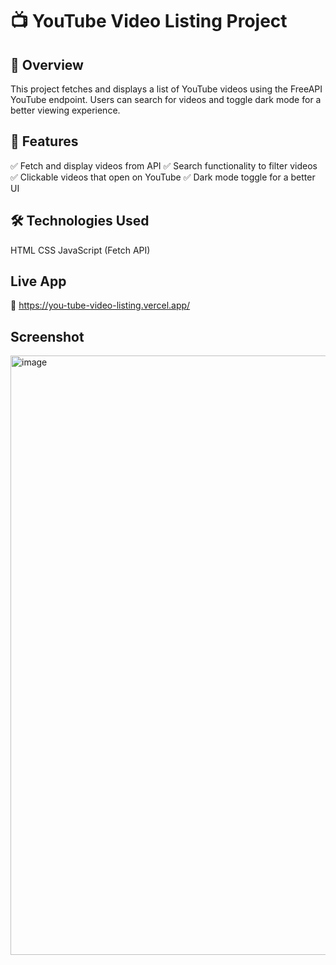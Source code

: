 # 📺 YouTube Video Listing Project

## 📌 Overview
This project fetches and displays a list of YouTube videos using the FreeAPI YouTube endpoint. Users can search for videos and toggle dark mode for a better viewing experience.

## 🎯 Features
✅ Fetch and display videos from API
✅ Search functionality to filter videos
✅ Clickable videos that open on YouTube
✅ Dark mode toggle for a better UI

## 🛠️ Technologies Used

HTML
CSS
JavaScript (Fetch API)

## Live App 
🚀  https://you-tube-video-listing.vercel.app/

## Screenshot
<img width="959" alt="image" src="https://github.com/user-attachments/assets/f5478d5f-6872-4c6b-abd2-e8ae8de1fca8" />

